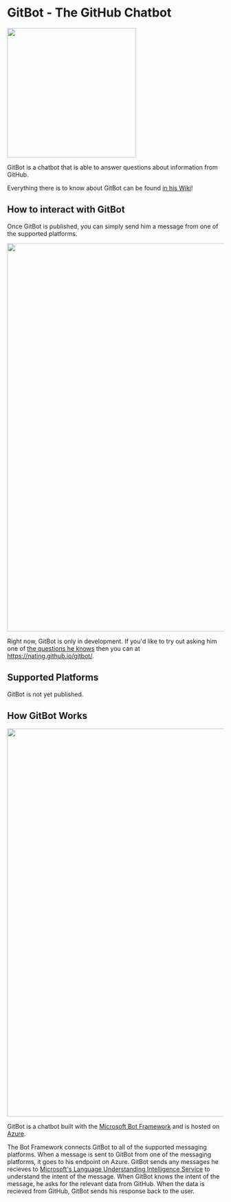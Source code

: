 # GitBot - The GitHub Chatbot

<img src="https://github.com/nating/gitbot/blob/master/docs/assets/gitbot-inverted-black.png" width="300">

GitBot is a chatbot that is able to answer questions about information from GitHub.

Everything there is to know about GitBot can be found [in his Wiki](https://github.com/nating/gitbot/wiki)!

## How to interact with GitBot

Once GitBot is published, you can simply send him a message from one of the supported platforms.

<img src="https://github.com/nating/gitbot/blob/master/docs/assets/gitbot-demo.gif" width="900">

Right now, GitBot is only in development. If you'd like to try out asking him one of [the questions he knows](https://github.com/nating/gitbot/wiki/Questions) then you can at https://nating.github.io/gitbot/.

## Supported Platforms

GitBot is not yet published.

## How GitBot Works

<img src="https://github.com/nating/gitbot/blob/master/docs/assets/gitbot-explanation.png" width="900">

GitBot is a chatbot built with the [Microsoft Bot Framework](https://dev.botframework.com/) and is hosted on [Azure](https://azure.microsoft.com/).  

The Bot Framework connects GitBot to all of the supported messaging platforms. When a message is sent to GitBot from one of the messaging platforms, it goes to his endpoint on Azure. GitBot sends any messages he recieves to [Microsoft's Language Understanding Intelligence Service](https://www.microsoft.com/cognitive-services/en-us/language-understanding-intelligent-service-luis) to understand the intent of the message. When GitBot knows the intent of the message, he asks for the relevant data from GitHub. When the data is recieved from GitHub, GitBot sends his response back to the user.  
